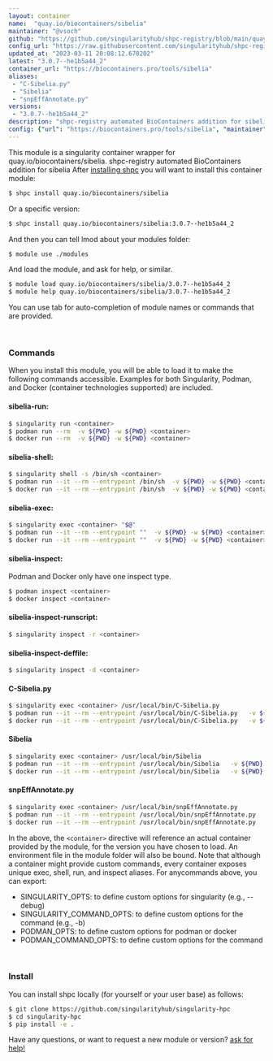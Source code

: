 ```yaml
---
layout: container
name:  "quay.io/biocontainers/sibelia"
maintainer: "@vsoch"
github: "https://github.com/singularityhub/shpc-registry/blob/main/quay.io/biocontainers/sibelia/container.yaml"
config_url: "https://raw.githubusercontent.com/singularityhub/shpc-registry/main/quay.io/biocontainers/sibelia/container.yaml"
updated_at: "2023-03-11 20:08:12.670202"
latest: "3.0.7--he1b5a44_2"
container_url: "https://biocontainers.pro/tools/sibelia"
aliases:
 - "C-Sibelia.py"
 - "Sibelia"
 - "snpEffAnnotate.py"
versions:
 - "3.0.7--he1b5a44_2"
description: "shpc-registry automated BioContainers addition for sibelia"
config: {"url": "https://biocontainers.pro/tools/sibelia", "maintainer": "@vsoch", "description": "shpc-registry automated BioContainers addition for sibelia", "latest": {"3.0.7--he1b5a44_2": "sha256:6865f8d184f7bf9046e9b67786a7c2452846f2b2aaf92953c806188202fab7a4"}, "tags": {"3.0.7--he1b5a44_2": "sha256:6865f8d184f7bf9046e9b67786a7c2452846f2b2aaf92953c806188202fab7a4"}, "docker": "quay.io/biocontainers/sibelia", "aliases": {"C-Sibelia.py": "/usr/local/bin/C-Sibelia.py", "Sibelia": "/usr/local/bin/Sibelia", "snpEffAnnotate.py": "/usr/local/bin/snpEffAnnotate.py"}}
---
```


This module is a singularity container wrapper for quay.io/biocontainers/sibelia.
shpc-registry automated BioContainers addition for sibelia
After [installing shpc](#install) you will want to install this container module:


```bash
$ shpc install quay.io/biocontainers/sibelia
```

Or a specific version:

```bash
$ shpc install quay.io/biocontainers/sibelia:3.0.7--he1b5a44_2
```

And then you can tell lmod about your modules folder:

```bash
$ module use ./modules
```

And load the module, and ask for help, or similar.

```bash
$ module load quay.io/biocontainers/sibelia/3.0.7--he1b5a44_2
$ module help quay.io/biocontainers/sibelia/3.0.7--he1b5a44_2
```

You can use tab for auto-completion of module names or commands that are provided.

<br>

### Commands

When you install this module, you will be able to load it to make the following commands accessible.
Examples for both Singularity, Podman, and Docker (container technologies supported) are included.

#### sibelia-run:

```bash
$ singularity run <container>
$ podman run --rm  -v ${PWD} -w ${PWD} <container>
$ docker run --rm  -v ${PWD} -w ${PWD} <container>
```

#### sibelia-shell:

```bash
$ singularity shell -s /bin/sh <container>
$ podman run --it --rm --entrypoint /bin/sh  -v ${PWD} -w ${PWD} <container>
$ docker run --it --rm --entrypoint /bin/sh  -v ${PWD} -w ${PWD} <container>
```

#### sibelia-exec:

```bash
$ singularity exec <container> "$@"
$ podman run --it --rm --entrypoint ""  -v ${PWD} -w ${PWD} <container> "$@"
$ docker run --it --rm --entrypoint ""  -v ${PWD} -w ${PWD} <container> "$@"
```

#### sibelia-inspect:

Podman and Docker only have one inspect type.

```bash
$ podman inspect <container>
$ docker inspect <container>
```

#### sibelia-inspect-runscript:

```bash
$ singularity inspect -r <container>
```

#### sibelia-inspect-deffile:

```bash
$ singularity inspect -d <container>
```


#### C-Sibelia.py

```bash
$ singularity exec <container> /usr/local/bin/C-Sibelia.py
$ podman run --it --rm --entrypoint /usr/local/bin/C-Sibelia.py   -v ${PWD} -w ${PWD} <container> -c " $@"
$ docker run --it --rm --entrypoint /usr/local/bin/C-Sibelia.py   -v ${PWD} -w ${PWD} <container> -c " $@"
```


#### Sibelia

```bash
$ singularity exec <container> /usr/local/bin/Sibelia
$ podman run --it --rm --entrypoint /usr/local/bin/Sibelia   -v ${PWD} -w ${PWD} <container> -c " $@"
$ docker run --it --rm --entrypoint /usr/local/bin/Sibelia   -v ${PWD} -w ${PWD} <container> -c " $@"
```


#### snpEffAnnotate.py

```bash
$ singularity exec <container> /usr/local/bin/snpEffAnnotate.py
$ podman run --it --rm --entrypoint /usr/local/bin/snpEffAnnotate.py   -v ${PWD} -w ${PWD} <container> -c " $@"
$ docker run --it --rm --entrypoint /usr/local/bin/snpEffAnnotate.py   -v ${PWD} -w ${PWD} <container> -c " $@"
```



In the above, the `<container>` directive will reference an actual container provided
by the module, for the version you have chosen to load. An environment file in the
module folder will also be bound. Note that although a container
might provide custom commands, every container exposes unique exec, shell, run, and
inspect aliases. For anycommands above, you can export:

 - SINGULARITY_OPTS: to define custom options for singularity (e.g., --debug)
 - SINGULARITY_COMMAND_OPTS: to define custom options for the command (e.g., -b)
 - PODMAN_OPTS: to define custom options for podman or docker
 - PODMAN_COMMAND_OPTS: to define custom options for the command

<br>

### Install

You can install shpc locally (for yourself or your user base) as follows:

```bash
$ git clone https://github.com/singularityhub/singularity-hpc
$ cd singularity-hpc
$ pip install -e .
```

Have any questions, or want to request a new module or version? [ask for help!](https://github.com/singularityhub/singularity-hpc/issues)